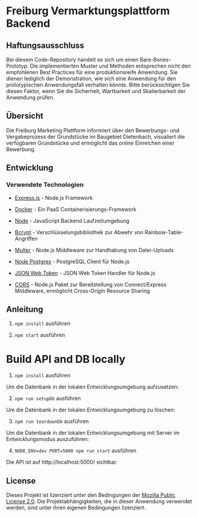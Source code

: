 # Freiburg Vermarktungsplattform Backend

## Haftungsausschluss

Bei diesem Code-Repository handelt es sich um einen Bare-Bones-Prototyp. Die implementierten Muster und Methoden entsprechen nicht den empfohlenen Best Practices für eine produktionsreife Anwendung. Sie dienen lediglich der Demonstration, wie sich eine Anwendung für den prototypischen Anwendungsfall verhalten könnte. Bitte berücksichtigen Sie diesen Faktor, wenn Sie die Sicherheit, Wartbarkeit und Skalierbarkeit der Anwendung prüfen.

## Übersicht

Die Freiburg Marketing Plattform informiert über den Bewerbungs- und Vergabeprozess der Grundstücke im Baugebiet Dietenbach, visualiert die verfügbaren Grundstücke und ermöglicht das online Einreichen einer Bewerbung.

## Entwicklung

### Verwendete Technologien

- [Express.js](https://expressjs.com/) - Node.js Framework

- [Docker](https://www.docker.com/get-started/) - Ein PaaS Containerisierungs-Framework

- [Node](https://nodejs.org/de/) - JavaScript Backend Laufzeitumgebung

- [Bcrypt](https://www.npmjs.com/package/bcryptjs) - Verschlüsselungsbibliothek zur Abwehr von Rainbow-Table-Angriffen

- [Multer](https://www.npmjs.com/package/multer) - Node.js Middleware zur Handhabung von Datei-Uploads

- [Node Postgres](https://www.npmjs.com/package/pg) - PostgreSQL Client für Node.js

- [JSON Web Token](https://www.npmjs.com/package/jsonwebtoken) - JSON Web Token Handler für Node.js

- [CORS](https://www.npmjs.com/package/cors) - Node.js Paket zur Bereitstellung von Connect/Express Middleware, ermöglicht Cross-Origin Resource Sharing

## Anleitung

1. `npm install` ausführen

2. `npm start` ausführen

# Build API and DB locally

1. `npm install` ausführen

Um die Datenbank in der lokalen Entwicklungsumgebung aufzusetzen:

2. `npm run setupDb` ausführen

Um die Datenbank in der lokalen Entwicklungsumgebung zu löschen:

3. `npm run teardownDb` ausführen

Um die Datenbank in der lokalen Entwicklungsumgebung mit Server im Entwicklungsmodus auszuführen:

4. `NODE_ENV=dev PORT=5000 npm run start` ausführen

Die API ist auf http://localhost:5000/ sichtbar.

## License

Dieses Projekt ist lizenziert unter den Bedingungen der
[Mozilla Public License 2.0](./LICENSE.md). Die Projektabhängigkeiten, die in dieser Anwendung verwendet werden, sind unter ihren eigenen Bedingungen lizenziert.

